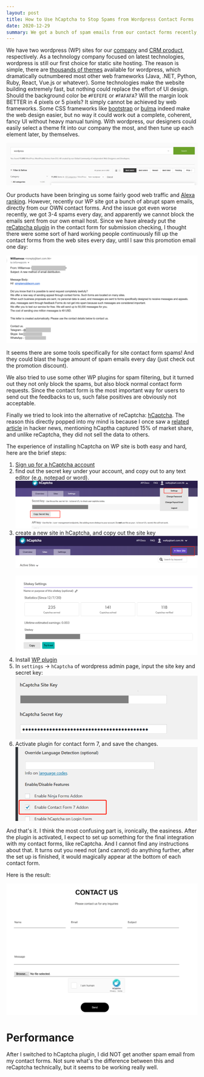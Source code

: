 ```yaml
---
layout: post
title: How to Use hCaptcha to Stop Spams from Wordpress Contact Forms
date: 2020-12-29
summary: We got a bunch of spam emails from our contact forms recently, and the reCaptcha WP plugin seems not working.
---
```


We have two wordpress (WP) sites for our [company](https://www.bart.com.hk) and [CRM product](https://www.simplemobilecrm.com), respectively. As a technology company focused on latest technologies, wordpress is still our first choice for static site hosting. The reason is simple, there are [thousands of themes](https://themeforest.net/category/wordpress?term=theme) available for wordpress, which dramatically outnumbered most other web frameworks (Java, .NET, Python, Ruby, React, Vue.js or whatever). Some technologies make the website building extremely fast, but nothing could replace the effort of UI design. Should the background color be `#FEFEFE` or `#FAFAFA`? Will the margin look BETTER in 4 pixels or 5 pixels? It simply cannot be achieved by web frameworks. Some CSS frameworks like [bootstrap](https://getbootstrap.com) or [bulma](https://bulma.io) indeed make the web design easier, but no way it could work out a complete, coherent, fancy UI without heavy manual tuning. With wordpress, our designers could easily select a theme fit into our company the most, and then tune up each element later, by themselves.

![](/images/wp-hcaptcha/wordpress-theme-list.png)

Our products have been bringing us some fairly good web traffic and [Alexa ranking](https://www.alexa.com/siteinfo/bart.com.hk#trafficstats). However, recently our WP site got a bunch of abrupt spam emails, directly from our OWN contact forms. And the issue got even worse recently, we got 3-4 spams every day, and apparently we cannot block the emails sent from our own email host. Since we have already put the [reCatpcha plugin](https://wordpress.org/plugins/google-captcha/) in the contact form for submission checking, I thought there were some sort of hard working people continuously fill up the contact forms from the web sites every day, until I saw this promotion email one day:


![](/images/wp-hcaptcha/promotion-spam.png)

It seems there are some tools specifically for site contact form spams! And they could blast the huge amount of spam emails every day (just check out the promotion discount).


We also tried to use some other WP plugins for spam filtering, but it turned out they not only block the spams, but also block normal contact form requests. Since the contact form is the most important way for users to send out the feedbacks to us, such false positives are obviously not acceptable.

Finally we tried to look into the alternative of reCaptcha: [hCaptcha](https://www.hCaptcha.com/). The reason this directly popped into my mind is because I once saw a [related article](https://news.ycombinator.com/item?id=25212541) in hacker news, mentioning hCaptha captured 15% of market share, and unlike reCaptcha, they did not sell the data to others.  


The experience of installing hCaptcha on WP site is both easy and hard, here are the brief steps:
1. [Sign up for a hCaptcha account](https://www.hCaptcha.com/)
2. find out the secret key under your account, and copy out to any text editor (e.g. notepad or word).\
![](/images/wp-hcaptcha/hcaptcha-get-private-key.png)
3. create a new site in hCaptcha, and copy out the site key\
![](/images/wp-hcaptcha/hcaptcha-new-site.png)\
\
![](/images/wp-hcaptcha/hcaptcha-new-sitekey.png)
3. Install [WP plugin](https://wordpress.org/plugins/hCaptcha-for-forms-and-more/)
4. In `settings` -> `hCaptcha` of wordpress admin page, input the site key and secret key:\
![](/images/wp-hcaptcha/hcaptcha-wp-input-key.png)
5. Activate plugin for contact form 7, and save the changes.\
![](/images/wp-hcaptcha/wp-hcaptcha-contact-form-activation.png)

And that's it. I think the most confusing part is, ironically, the easiness. After the plugin is activated, I expect to set up something for the final integration with my contact forms, like reCaptcha. And I cannot find any instructions about that. It turns out you need not (and cannot) do anything further, after the set up is finished, it would magically appear at the bottom of each contact form.


Here is the result:

![](/images/wp-hcaptcha/wp-hcaptcha-result.png)


# Performance

After I switched to hCaptcha plugin, I did NOT get another spam email from my contact forms. Not sure what's the difference between this and reCaptcha technically, but it seems to be working really well.


